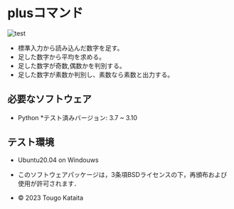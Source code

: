 # plusコマンド


![test](https://github.com/tougokataita/robosys2022/actions/workflows/test.yml/badge.svg)

* 標準入力から読み込んだ数字を足す。
* 足した数字から平均を求める。
* 足した数字が奇数,偶数かを判別する。
* 足した数字が素数か判別し、素数なら素数と出力する。

## 必要なソフトウェア

* Python
  *テスト済みバージョン: 3.7 ~ 3.10

## テスト環境
* Ubuntu20.04 on Windouws




* このソフトウェアパッケージは，3条項BSDライセンスの下，再頒布および使用が許可されます．
* © 2023 Tougo Kataita
